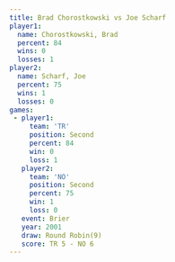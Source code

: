 ```yaml
---
title: Brad Chorostkowski vs Joe Scharf
player1:                   
  name: Chorostkowski, Brad
  percent: 84              
  wins: 0                  
  losses: 1                
player2:                   
  name: Scharf, Joe        
  percent: 75              
  wins: 1                  
  losses: 0                
games:
 - player1:          
     team: 'TR'      
     position: Second
     percent: 84     
     win: 0          
     loss: 1         
   player2:          
     team: 'NO'      
     position: Second
     percent: 75     
     win: 1          
     loss: 0         
   event: Brier        
   year: 2001          
   draw: Round Robin(9)
   score: TR 5 - NO 6  
---
```


